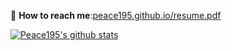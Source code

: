 👋 **How to reach me**:[peace195.github.io/resume.pdf](https://peace195.github.io/resume.pdf)

[![Peace195's github stats](https://github-readme-stats.vercel.app/api?username=peace195&show_icons=true&hide=["contribs","prs"])](https://github.com/peace195)

<!--
**peace195/peace195** is a ✨ _special_ ✨ repository because its `README.md` (this file) appears on your GitHub profile.

Here are some ideas to get you started:

- 🔭 I’m currently working on ...
- 🌱 I’m currently learning ...
- 👯 I’m looking to collaborate on ...
- 🤔 I’m looking for help with ...
- 💬 Ask me about ...
- 📫 How to reach me: ...
- 😄 Pronouns: ...
- ⚡ Fun fact: ...
-->
